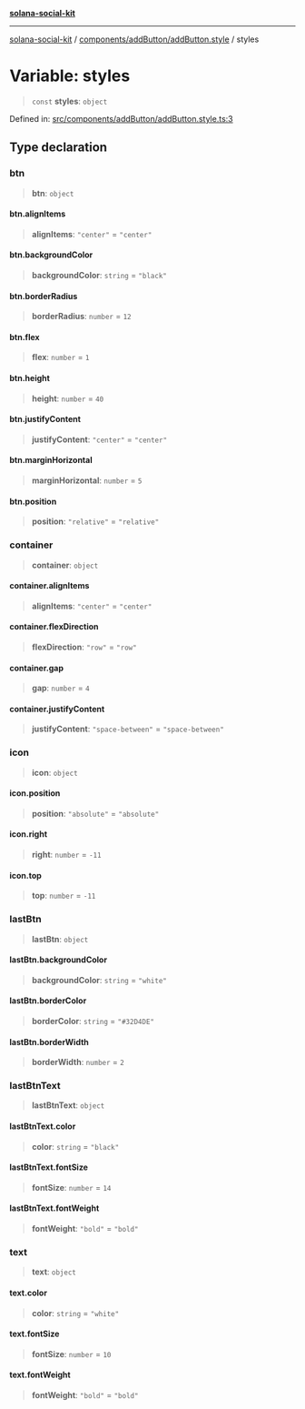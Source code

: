 [**solana-social-kit**](../../../../README.md)

***

[solana-social-kit](../../../../README.md) / [components/addButton/addButton.style](../README.md) / styles

# Variable: styles

> `const` **styles**: `object`

Defined in: [src/components/addButton/addButton.style.ts:3](https://github.com/SendArcade/solana-social-starter/blob/03568260ca96ed63f77049843c721de1cb011893/src/components/addButton/addButton.style.ts#L3)

## Type declaration

### btn

> **btn**: `object`

#### btn.alignItems

> **alignItems**: `"center"` = `"center"`

#### btn.backgroundColor

> **backgroundColor**: `string` = `"black"`

#### btn.borderRadius

> **borderRadius**: `number` = `12`

#### btn.flex

> **flex**: `number` = `1`

#### btn.height

> **height**: `number` = `40`

#### btn.justifyContent

> **justifyContent**: `"center"` = `"center"`

#### btn.marginHorizontal

> **marginHorizontal**: `number` = `5`

#### btn.position

> **position**: `"relative"` = `"relative"`

### container

> **container**: `object`

#### container.alignItems

> **alignItems**: `"center"` = `"center"`

#### container.flexDirection

> **flexDirection**: `"row"` = `"row"`

#### container.gap

> **gap**: `number` = `4`

#### container.justifyContent

> **justifyContent**: `"space-between"` = `"space-between"`

### icon

> **icon**: `object`

#### icon.position

> **position**: `"absolute"` = `"absolute"`

#### icon.right

> **right**: `number` = `-11`

#### icon.top

> **top**: `number` = `-11`

### lastBtn

> **lastBtn**: `object`

#### lastBtn.backgroundColor

> **backgroundColor**: `string` = `"white"`

#### lastBtn.borderColor

> **borderColor**: `string` = `"#32D4DE"`

#### lastBtn.borderWidth

> **borderWidth**: `number` = `2`

### lastBtnText

> **lastBtnText**: `object`

#### lastBtnText.color

> **color**: `string` = `"black"`

#### lastBtnText.fontSize

> **fontSize**: `number` = `14`

#### lastBtnText.fontWeight

> **fontWeight**: `"bold"` = `"bold"`

### text

> **text**: `object`

#### text.color

> **color**: `string` = `"white"`

#### text.fontSize

> **fontSize**: `number` = `10`

#### text.fontWeight

> **fontWeight**: `"bold"` = `"bold"`
